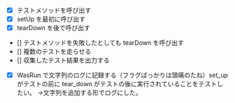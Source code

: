 - [x] テストメソッドを呼び出す
- [x] setUp を最初に呼び出す
- [x] tearDown を後で呼び出す
- [] テストメソッドを失敗したとしても tearDown を呼び出す
- [] 複数のテストを走らせる
- [] 収集したテスト結果を出力する
- [x] WasRun で文字列のログに記録する（フラグばっかりは頭痛のたね）set_up がテストの前に tear_down がテストの後に実行されていることをテストしたい。
→文字列を追加する形でログにした。
